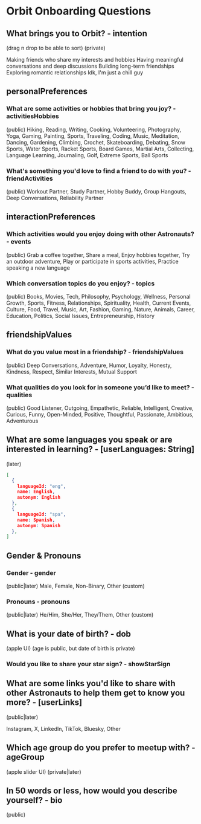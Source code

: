 # Orbit Onboarding Questions

## What brings you to Orbit? - intention

  (drag n drop to be able to sort)
  (private)

Making friends who share my interests and hobbies
Having meaningful conversations and deep discussions
Building long-term friendships
Exploring romantic relationships
Idk, I'm just a chill guy

## personalPreferences

### What are some activities or hobbies that bring you joy? - activitiesHobbies

  (public)
Hiking, Reading, Writing, Cooking, Volunteering, Photography, Yoga, Gaming, Painting, Sports, Traveling, Coding, Music, Meditation, Dancing, Gardening, Climbing, Crochet, Skateboarding, Debating, Snow Sports, Water Sports, Racket Sports, Board Games, Martial Arts, Collecting, Language Learning, Journaling, Golf, Extreme Sports, Ball Sports

### What's something you'd love to find a friend to do with you? - friendActivities

  (public)
Workout Partner, Study Partner, Hobby Buddy, Group Hangouts, Deep Conversations, Reliability Partner

## interactionPreferences

### Which activities would you enjoy doing with other Astronauts? - events

  (public)
Grab a coffee together, Share a meal, Enjoy hobbies together, Try an outdoor adventure, Play or participate in sports activities, Practice speaking a new language

### Which conversation topics do you enjoy? - topics

  (public)
Books, Movies, Tech, Philosophy, Psychology, Wellness, Personal Growth, Sports, Fitness, Relationships, Spirituality, Health, Current Events, Culture, Food, Travel, Music, Art, Fashion, Gaming, Nature, Animals, Career, Education, Politics, Social Issues, Entrepreneurship, History

## friendshipValues

### What do you value most in a friendship? - friendshipValues

  (public)
Deep Conversations, Adventure, Humor, Loyalty, Honesty, Kindness, Respect, Similar Interests, Mutual Support

### What qualities do you look for in someone you’d like to meet? - qualities

  (public)
Good Listener, Outgoing, Empathetic, Reliable, Intelligent, Creative, Curious, Funny, Open-Minded, Positive, Thoughtful, Passionate, Ambitious, Adventurous

## What are some languages you speak or are interested in learning? - [userLanguages: String]

  (later)

```json
[
  {
    languageId: "eng",
    name: English,
    autonym: English
  },
  {
    languageId: "spa",
    name: Spanish,
    autonym: Spanish
  },
]
```

## Gender & Pronouns

### Gender - gender

  (public|later)
Male, Female, Non-Binary, Other (custom)

### Pronouns - pronouns

  (public|later)
He/Him, She/Her, They/Them, Other (custom)

## What is your date of birth? - dob

  (apple UI)
  (age is public, but date of birth is private)

### Would you like to share your star sign? - showStarSign

## What are some links you'd like to share with other Astronauts to help them get to know you more? - [userLinks]

  (public|later)

Instagram, X, LinkedIn, TikTok, Bluesky, Other

## Which age group do you prefer to meetup with? - ageGroup

  (apple slider UI)
  (private|later)

## In 50 words or less, how would you describe yourself? - bio

  (public)
